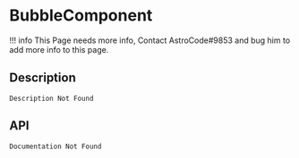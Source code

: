 # BubbleComponent

!!! info
    This Page needs more info, Contact AstroCode#9853 and bug him to add more info to this page.

## Description

    Description Not Found

## API

    Documentation Not Found